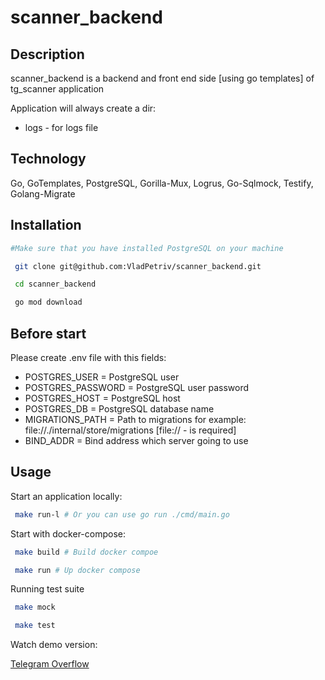# scanner_backend

## Description

scanner_backend is a backend and front end side [using go templates] of tg_scanner application

Application will always create a dir:
  - logs - for logs file

## Technology

Go, GoTemplates, PostgreSQL, Gorilla-Mux, Logrus, Go-Sqlmock, Testify, Golang-Migrate


## Installation

```bash
#Make sure that you have installed PostgreSQL on your machine

 git clone git@github.com:VladPetriv/scanner_backend.git

 cd scanner_backend 

 go mod download

```

## Before start

Please create .env file with this fields:
- POSTGRES_USER = PostgreSQL user
- POSTGRES_PASSWORD = PostgreSQL user password
- POSTGRES_HOST = PostgreSQL host
- POSTGRES_DB = PostgreSQL database name
- MIGRATIONS_PATH = Path to migrations for example: file://./internal/store/migrations 
[file:// - is required]
- BIND_ADDR = Bind address which server going to use

## Usage

Start an application locally:

```bash
 make run-l # Or you can use go run ./cmd/main.go
```

Start with docker-compose:

```bash
 make build # Build docker compoe

 make run # Up docker compose
```

Running test suite


```bash
 make mock

 make test
```

Watch demo version:

[Telegram Overflow](https://telegram-overflow.herokuapp.com/)


